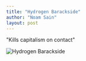 ```yaml
---
title: "Hydrogen Barackside"
author: "Noam Sain"
layout: post
---
```


"Kills capitalism on contact"

![Hydrogen Barackside](https://4.bp.blogspot.com/_8aN4krk1nsk/Ss-z_rT0HtI/AAAAAAAAAQ4/-_b7u7DYKC4/s1600/Image.jpg "Hydrogen Barackside")
